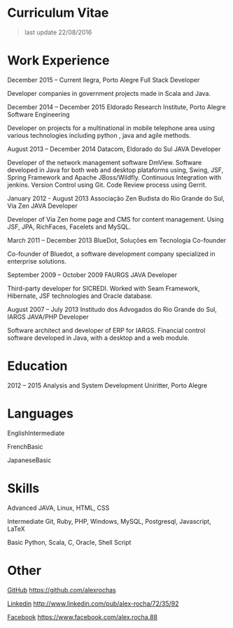 # Curriculum Vitae
> last update 22/08/2016

Work Experience
===============

<span>December 2015 – Current</span> <span>Ilegra, Porto Alegre</span>
<span>Full Stack Developer</span>

Developer companies in government projects made in Scala and Java.

<span>December 2014 – December 2015</span> <span>Eldorado Research
Institute, Porto Alegre</span> <span>Software Engineering</span>

Developer on projects for a multinational in mobile telephone area using
various technologies including python , java and agile methods.

<span>August 2013 – December 2014</span> <span>Datacom, Eldorado do
Sul</span> <span>JAVA Developer</span>

Developer of the network management software DmView. Software developed
in Java for both web and desktop plataforms using, Swing, JSF, Spring
Framework and Apache JBoss/Wildfly. Continuous Integration with jenkins.
Version Control using Git. Code Review process using Gerrit.

<span>January 2012 - August 2013</span> <span>Associação Zen Budista do
Rio Grande do Sul, Via Zen</span> <span>JAVA Developer</span>

Developer of Via Zen home page and CMS for content management. Using
JSF, JPA, RichFaces, Facelets and MySQL.

<span>March 2011 – December 2013</span> <span>BlueDot, Soluções em
Tecnologia</span> <span>Co-founder</span>

Co-founder of Bluedot, a software development company specialized in
enterprise solutions.

<span>September 2009 – October 2009</span> <span>FAURGS</span>
<span>JAVA Developer</span>

Third-party developer for SICREDI. Worked with Seam Framework,
Hibernate, JSF technologies and Oracle database.

<span>August 2007 – July 2013</span> <span>Institudo dos Advogados do
Rio Grande do Sul, IARGS</span> <span>JAVA/PHP Developer</span>

Software architect and developer of ERP for IARGS. Financial control
software developed in Java, with a desktop and a web module.

Education
=========

<span>2012 – 2015</span> <span>Analysis and System Development</span>
<span>Uniritter, Porto Alegre</span>

Languages
=========

<span>English</span><span>Intermediate</span>

<span>French</span><span>Basic</span>

<span>Japanese</span><span>Basic</span>

Skills
======

<span>Advanced</span> <span>JAVA, Linux, HTML, CSS</span>

<span>Intermediate</span> <span>Git, Ruby, PHP, Windows, MySQL,
Postgresql, Javascript, <span>LaTeX</span></span>

<span>Basic</span> <span>Python, Scala, C, Oracle, Shell Script</span>

Other
=====

<span>[GitHub](https://github.com/alexrochas)</span>
<span>https://github.com/alexrochas</span>

<span>[Linkedin](http://www.linkedin.com/pub/alex-rocha/72/35/92)</span>
<span>http://www.linkedin.com/pub/alex-rocha/72/35/92</span>

<span>[Facebook](https://www.facebook.com/alex.rocha.88)</span>
<span>https://www.facebook.com/alex.rocha.88</span>
